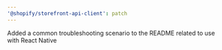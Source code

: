 ```yaml
---
'@shopify/storefront-api-client': patch
---
```


Added a common troubleshooting scenario to the README related to use with React Native
